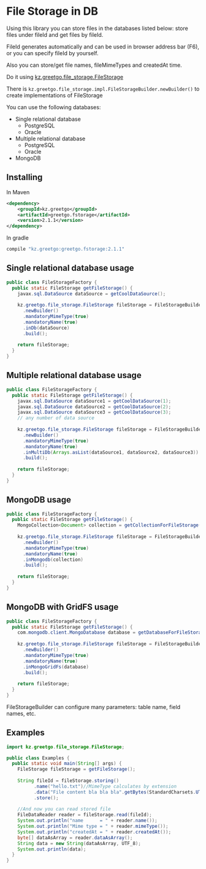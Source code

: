 # File Storage in DB

Using this library you can store files in the databases listed below: store files under fileId
and get files by fileId.

FileId generates automatically and can be used in browser address bar (F6), or you can specify fileId by yourself.

Also you can store/get file names, fileMimeTypes and createdAt time.

Do it using [kz.greetgo.file_storage.FileStorage](https://github.com/greetgo/greetgo.fstorage/blob/master/src/kz/greetgo/file_storage/FileStorage.java)

There is `kz.greetgo.file_storage.impl.FileStorageBuilder.newBuilder()` to create implementations of FileStorage

You can use the following databases:

 - Single relational database
   - PostgreSQL
   - Oracle
 - Multiple relational database
   - PostgreSQL
   - Oracle
 - MongoDB

## Installing

In Maven

```xml
<dependency>
    <groupId>kz.greetgo</groupId>
    <artifactId>greetgo.fstorage</artifactId>
    <version>2.1.1</version>
</dependency>
```

In gradle

```groovy
compile "kz.greetgo:greetgo.fstorage:2.1.1"
```

## Single relational database usage

```java
public class FileStorageFactory {
  public static FileStorage getFileStorage() {
    javax.sql.DataSource dataSource = getCoolDataSource();
    
    kz.greetgo.file_storage.FileStorage fileStorage = FileStorageBuilder
      .newBuilder()
      .mandatoryMimeType(true)
      .mandatoryName(true)
      .inDb(dataSource)
      .build();
    
    return fileStorage;
  }
}
```

## Multiple relational database usage

```java
public class FileStorageFactory {
  public static FileStorage getFileStorage() {
    javax.sql.DataSource dataSource1 = getCoolDataSource(1);
    javax.sql.DataSource dataSource2 = getCoolDataSource(2);
    javax.sql.DataSource dataSource3 = getCoolDataSource(3);
    // any number of data source
    
    kz.greetgo.file_storage.FileStorage fileStorage = FileStorageBuilder
      .newBuilder()
      .mandatoryMimeType(true)
      .mandatoryName(true)
      .inMultiDb(Arrays.asList(dataSource1, dataSource2, dataSource3))
      .build();
    
    return fileStorage;
  }
}
```

## MongoDB usage

```java
public class FileStorageFactory {
  public static FileStorage getFileStorage() {
    MongoCollection<Document> collection = getCollectionForFileStorage();
    
    kz.greetgo.file_storage.FileStorage fileStorage = FileStorageBuilder
      .newBuilder()
      .mandatoryMimeType(true)
      .mandatoryName(true)
      .inMongodb(collection)
      .build();
    
    return fileStorage;
  }
}
```

## MongoDB with GridFS usage

```java
public class FileStorageFactory {
  public static FileStorage getFileStorage() {
    com.mongodb.client.MongoDatabase database = getDatabaseForFileStorage();
    
    kz.greetgo.file_storage.FileStorage fileStorage = FileStorageBuilder
      .newBuilder()
      .mandatoryMimeType(true)
      .mandatoryName(true)
      .inMongoGridFs(database)
      .build();
    
    return fileStorage;
  }
}
```

FileStorageBuilder can configure many parameters: table name, field names, etc.

## Examples

```java
import kz.greetgo.file_storage.FileStorage;

public class Examples {
  public static void main(String[] args) {
    FileStorage fileStorage = getFileStorage();
    
    String fileId = fileStorage.storing()
          .name("hello.txt")//MimeType calculates by extension
          .data("File content bla bla bla".getBytes(StandardCharsets.UTF_8))
          .store();
    
    //And now you can read stored file
    FileDataReader reader = fileStorage.read(fileId);
    System.out.println("name      = " + reader.name());
    System.out.println("Mime type = " + reader.mimeType());
    System.out.println("createdAt = " + reader.createdAt());
    byte[] dataAsArray = reader.dataAsArray();
    String data = new String(dataAsArray, UTF_8);
    System.out.println(data);
  }
}
```
